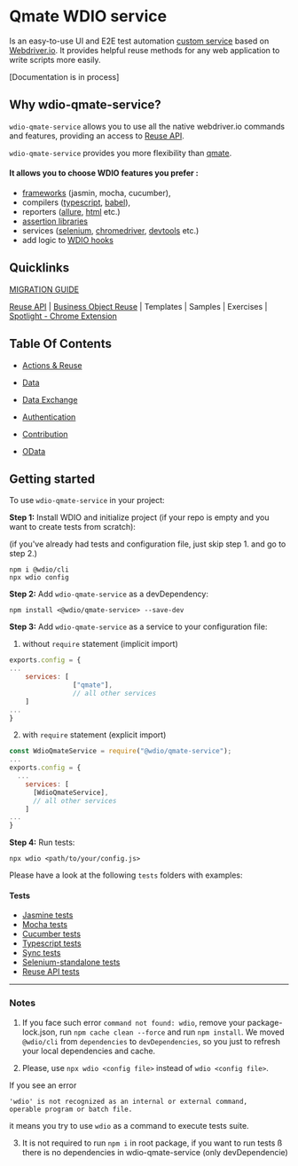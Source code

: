 # Qmate WDIO service

Is an easy-to-use UI and E2E test automation [custom service](https://webdriver.io/docs/customservices/) based on [Webdriver.io](https://webdriver.io/).
It provides helpful reuse methods for any web application to write scripts more easily.


[Documentation is in process]


## Why wdio-qmate-service?

`wdio-qmate-service` allows you to use all the native webdriver.io commands and features, 
providing an access to [Reuse API](https://github.wdf.sap.corp/sProcurement/vyperForAll/blob/master/reuse/doc.md).

`wdio-qmate-service` provides you more flexibility than [qmate](https://github.tools.sap/sProcurement/qmate).


#### It allows you to choose WDIO features you prefer :
- [frameworks](https://webdriver.io/docs/frameworks/) (jasmin, mocha, cucumber), 
- compilers ([typescript](https://webdriver.io/docs/typescript/#compile--lint), [babel](https://webdriver.io/docs/babel/)), 
- reporters ([allure](https://webdriver.io/docs/allure-reporter), [html](https://webdriver.io/docs/rpii-wdio-html-reporter) etc.)
- [assertion libraries](https://webdriver.io/docs/assertion)
- services ([selenium](https://webdriver.io/docs/selenium-standalone-service), [chromedriver](https://webdriver.io/docs/wdio-chromedriver-service), [devtools](https://webdriver.io/docs/devtools-service) etc.)
- add logic to [WDIO hooks](https://webdriver.io/docs/options/#hooks)

## Quicklinks

[MIGRATION GUIDE](./documentation/topics/migration.md)

[Reuse API](https://github.wdf.sap.corp/sProcurement/vyperForAll/blob/master/reuse/doc.md) |
[Business Object Reuse](https://github.wdf.sap.corp/sProcurement/vyperBusinessObjectReuse) |
Templates |
Samples |
Exercises |
[Spotlight - Chrome Extension](https://github.wdf.sap.corp/sProcurement/vyper-spotlight)



## Table Of Contents
- [Actions & Reuse](https://github.wdf.sap.corp/sProcurement/vyperForAll/blob/master/documentation/topics/actionsAndReuse.md)

- [Data](https://github.wdf.sap.corp/sProcurement/vyperForAll/blob/master/documentation/topics/data.md)

- [Data Exchange](https://github.wdf.sap.corp/sProcurement/vyperForAll/blob/master/documentation/topics/dataImportExport.md)

- [Authentication](https://github.wdf.sap.corp/sProcurement/vyperForAll/blob/master/documentation/topics/authentication.md)

- [Contribution](documentation/topics/contribution.md)

- [OData](https://github.wdf.sap.corp/sProcurement/vyperForAll/blob/master/documentation/topics/OData.md)



## Getting started

To use `wdio-qmate-service` in your project:

**Step 1:** Install WDIO and initialize project (if your repo is empty and you want to create tests from scratch):

(if you've already had tests and configuration file, just skip step 1. and go to step 2.)

```shell script
npm i @wdio/cli
npx wdio config
```

**Step 2:** Add `wdio-qmate-service` as a devDependency:

```shell script
npm install <@wdio/qmate-service> --save-dev
```


**Step 3:** Add `wdio-qmate-service` as a service to your configuration file:

1) without `require` statement  (implicit import)

```js
exports.config = {
...
    services: [
                ["qmate"], 
                // all other services
    ]
...
}
```

2) with `require` statement (explicit import)
```js
const WdioQmateService = require("@wdio/qmate-service");
...
exports.config = {
  ...
    services: [
      [WdioQmateService],
      // all other services
    ]
...
}
```


**Step 4:** Run tests:
```shell script
npx wdio <path/to/your/config.js>
```


Please have a look at the following `tests` folders with examples:


#### Tests

- [Jasmine tests](tests/jasmineFramework)
- [Mocha tests](tests/mochaFramework)
- [Cucumber tests](tests/cucumberFramework)
- [Typescript tests](tests/typescriptSupport)
- [Sync tests](tests/syncSupport)
- [Selenium-standalone tests](tests/seleniumStandalone)
- [Reuse API tests](tests/reuseApi)


---
### Notes

1. If you face such error `command not found: wdio`, remove your package-lock.json, run `npm cache clean --force` and run `npm install`.
We moved `@wdio/cli` from `dependencies` to `devDependencies`, so you  just to refresh your local dependencies and cache.
   

2. Please, use `npx wdio <config file>` instead of `wdio <config file>`.

If you see an error 
```
'wdio' is not recognized as an internal or external command,
operable program or batch file.
```

it means you try to use `wdio` as a command to execute tests suite.


3. It is not required to run `npm i` in root package, if you want to run tests ß there is no dependencies in wdio-qmate-service (only devDependencie)